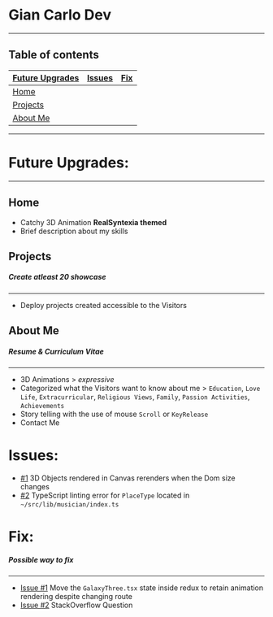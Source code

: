 # Gian Carlo Dev

---

[upgrades_url]: https://github.com/nikitimi/gian-carlo-portfolio?tab=readme-ov-file#future-upgrades
[home_url]: https://github.com/nikitimi/gian-carlo-portfolio?tab=readme-ov-file#home
[projects_url]: https://github.com/nikitimi/gian-carlo-portfolio?tab=readme-ov-file#projects
[about_me_url]: https://github.com/nikitimi/gian-carlo-portfolio?tab=readme-ov-file#about-me
[issues_url]: https://github.com/nikitimi/gian-carlo-portfolio?tab=readme-ov-file#issues
[fix_url]: https://github.com/nikitimi/gian-carlo-portfolio?tab=readme-ov-file#fix

## Table of contents

| [Future Upgrades][upgrades_url] | [Issues][issues_url] | [Fix][fix_url] |
| :------------------------------ | :------------------- | -------------- |
| [Home][home_url]                |
| [Projects][projects_url]        |
| [About Me][about_me_url]        |

---

# Future Upgrades:

---

## Home

-   Catchy 3D Animation <strong>RealSyntexia themed</strong>
-   Brief description about my skills

## Projects

##### Create atleast **20** showcase

---

-   Deploy projects created accessible to the Visitors

## About Me

##### Resume & Curriculum Vitae

---

-   3D Animations > _expressive_
-   Categorized what the Visitors want to know about me > `Education`, `Love Life`, `Extracurricular`, `Religious Views`, `Family`, `Passion Activities`, `Achievements`
-   Story telling with the use of mouse `Scroll` or `KeyRelease`
-   Contact Me

# Issues:

-   [#1][fix_url] 3D Objects rendered in Canvas rerenders when the Dom size changes
-   [#2][fix_url] TypeScript linting error for `PlaceType` located in `~/src/lib/musician/index.ts`

# Fix:

[issue_two_url]: https://stackoverflow.com/questions/78791215/typescript-country-state-wherein-the-states-auto-complete-options-changes-b

##### Possible way to fix

---

-   [Issue #1][issues_url] Move the `GalaxyThree.tsx` state inside redux to retain animation rendering despite changing route
-   [Issue #2][issue_two_url] StackOverflow Question
